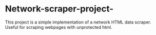 # Network-scraper-project-
This project is a simple implementation of a network HTML data scraper. Useful for scraping webpages with unprotected html.
